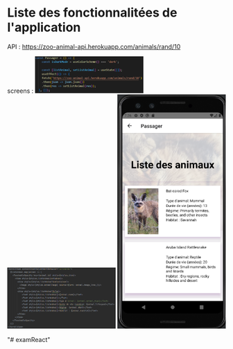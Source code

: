 # Liste des fonctionnalitées de l'application

API : https://zoo-animal-api.herokuapp.com/animals/rand/10

screens : 
<img src="assets/api-call.png" width="250"> 
<img src="assets/list-animals-code.png" width="250"> 
<img src="assets/list-animals-result.png" width="250">

"# examReact" 
